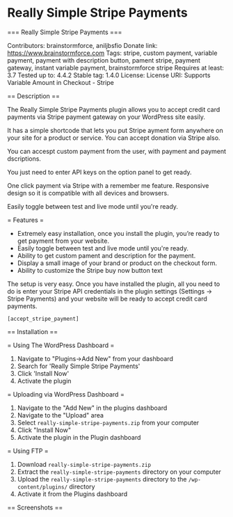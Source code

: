 # Really Simple Stripe Payments
===  Really Simple Stripe Payments ===

Contributors: brainstormforce, aniljbsfio
Donate link: https://www.brainstormforce.com
Tags: stripe, custom payment, variable payment, payment with description button, pament stripe, payment gateway, instant variable payment, brainstormforce stripe
Requires at least: 3.7
Tested up to: 4.4.2
Stable tag: 1.4.0
License: 
License URI: 
Supports Variable Amount in Checkout - Stripe

== Description ==

The Really Simple Stripe Payments plugin allows you to accept credit card payments via Stripe payment gateway on your WordPress site easily. 

It has a simple shortcode that lets you put Stripe ayment form anywhere on your site for a product or service. You can accept donation via Stripe also.

You can accespt custom payment from the user, with payment and payment dscriptions.

You just need to enter API keys on the option panel to get ready.

One click payment via Stripe with a remember me feature. Responsive design so it is compatible with all devices and browsers.

Easily toggle between test and live mode until you're ready.

= Features =

* Extremely easy installation, once you install the plugin, you’re ready to
get payment from your website.
* Easily toggle between test and live mode until you're ready.
* Ability to get custom pament and description for the payment.
* Display a small image of your brand or product on the checkout form.
* Ability to customize the Stripe buy now button text

The setup is very easy. Once you have installed the plugin, all you need to do is enter your Stripe API credentials in the plugin settings (Settings -> Stripe Payments) and your website will be ready to accept credit card payments.

`[accept_stripe_payment]`


== Installation ==

= Using The WordPress Dashboard =

1. Navigate to "Plugins->Add New" from your dashboard
2. Search for 'Really Simple Stripe Payments'
3. Click 'Install Now'
4. Activate the plugin

= Uploading via WordPress Dashboard =

1. Navigate to the "Add New" in the plugins dashboard
2. Navigate to the "Upload" area
3. Select `really-simple-stripe-payments.zip` from your computer
4. Click "Install Now"
5. Activate the plugin in the Plugin dashboard

= Using FTP =

1. Download `really-simple-stripe-payments.zip`
2. Extract the `really-simple-stripe-payments` directory on your computer
3. Upload the `really-simple-stripe-payments` directory to the `/wp-content/plugins/` directory
4. Activate it from the Plugins dashboard

== Screenshots ==